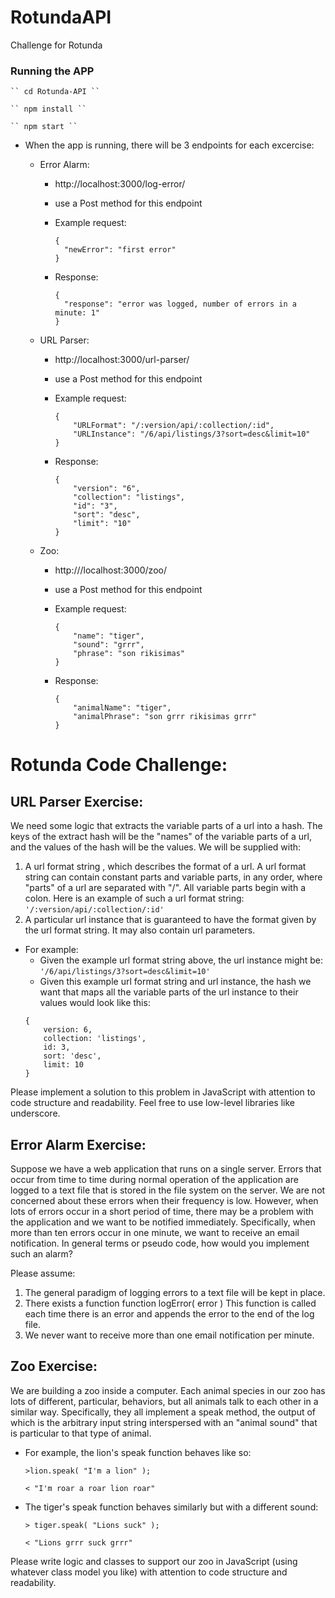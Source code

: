 # RotundaAPI
Challenge for Rotunda

### Running the APP 

    `` cd Rotunda-API `` 

    `` npm install ``

    `` npm start ``

* When the app is running, there will be 3 endpoints for each excercise:

    * Error Alarm:        

        * http://localhost:3000/log-error/
        
        * use a Post method for this endpoint
                
        * Example request:
            ```
            {
              "newError": "first error"
            }
            ```
        * Response: 
            ```
            {
              "response": "error was logged, number of errors in a minute: 1"
            }
            ```

    * URL Parser:

        * http://localhost:3000/url-parser/
    
        * use a Post method for this endpoint
        
        * Example request:
            ```
            {
                "URLFormat": "/:version/api/:collection/:id",
                "URLInstance": "/6/api/listings/3?sort=desc&limit=10"
            }
            ```
        * Response: 
            ```
            {
                "version": "6",
                "collection": "listings",
                "id": "3",
                "sort": "desc",
                "limit": "10"
            }
            ```

        
    * Zoo:        

        * http:///localhost:3000/zoo/
        
        * use a Post method for this endpoint
                
        * Example request:
            ```
            {
                "name": "tiger",
                "sound": "grrr",
                "phrase": "son rikisimas"
            }
            ```
        * Response: 
            ```
            {
                "animalName": "tiger",
                "animalPhrase": "son grrr rikisimas grrr"
            }
            ```
  
# Rotunda Code Challenge:
## URL Parser Exercise:
We need some logic that extracts the variable parts of a url into a hash. The keys of the extract hash will be the "names" of the variable parts of a url, and the values of the hash will be the values. We will be supplied with:
1. A url format string , which describes the format of a url. A url format string can contain constant parts and variable parts, in any order, where "parts" of a url are separated with "/". All variable parts begin with a colon. Here is an example of such a url format string: ``` '/:version/api/:collection/:id' ```
2. A particular url instance that is guaranteed to have the format given by the url format string. It may also contain url parameters. 
* For example:
    * Given the example url format string above, the url instance might be: `` '/6/api/listings/3?sort=desc&limit=10' ``
    * Given this example url format string and url instance, the hash we want that maps all the variable parts of the url instance to their values would look like this:
    ```
    {
        version: 6,
        collection: 'listings',
        id: 3,
        sort: 'desc',
        limit: 10
    }
    ```

Please implement a solution to this problem in JavaScript with attention to code
structure and readability. Feel free to use low-level libraries like underscore.

## Error Alarm Exercise:
Suppose we have a web application that runs on a single server. Errors that occur from time to time during normal operation of the application are logged to a text file that is stored in the file system on the server. We are not concerned about these errors when their frequency is low. However, when lots of errors occur in a short period of time, there may be a problem with the application and we want to be notified immediately. Specifically, when more than ten errors occur in one minute, we want to receive an email notification. In general terms or pseudo code, how would you implement such an alarm?

Please assume:
1. The general paradigm of logging errors to a text file will be kept in place.
2. There exists a function function logError( error ) This function is called each time there is an error and appends the error to the end of the log file.
3. We never want to receive more than one email notification per minute.

## Zoo Exercise:
We are building a zoo inside a computer. Each animal species in our zoo has lots of different, particular, behaviors, but all animals talk to each other in a similar way. Specifically, they all implement a speak method, the output of which is the arbitrary input string interspersed with an "animal sound" that is particular to that type of animal.

* For example, the lion's speak function behaves like so:

    ``` >lion.speak( "I'm a lion" ); ```

    ``` < "I'm roar a roar lion roar" ```

* The tiger's speak function behaves similarly but with a different sound:
    
    ``` > tiger.speak( "Lions suck" ); ```
    
    ``` < "Lions grrr suck grrr" ```

Please write logic and classes to support our zoo in JavaScript (using whatever
class model you like) with attention to code structure and readability.
